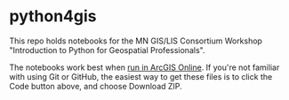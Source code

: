 # python4gis

This repo holds notebooks for the MN GIS/LIS Consortium Workshop "Introduction to Python for Geospatial Professionals".

The notebooks work best when [run in ArcGIS Online](https://doc.arcgis.com/en/arcgis-online/create-maps/create-a-notebook.htm#ESRI_SECTION1_C30D73392D964D51A8B606128A8A6E8F). If you're not familiar with using Git or GitHub, the easiest way to get these files is to click the Code button above, and choose Download ZIP.
